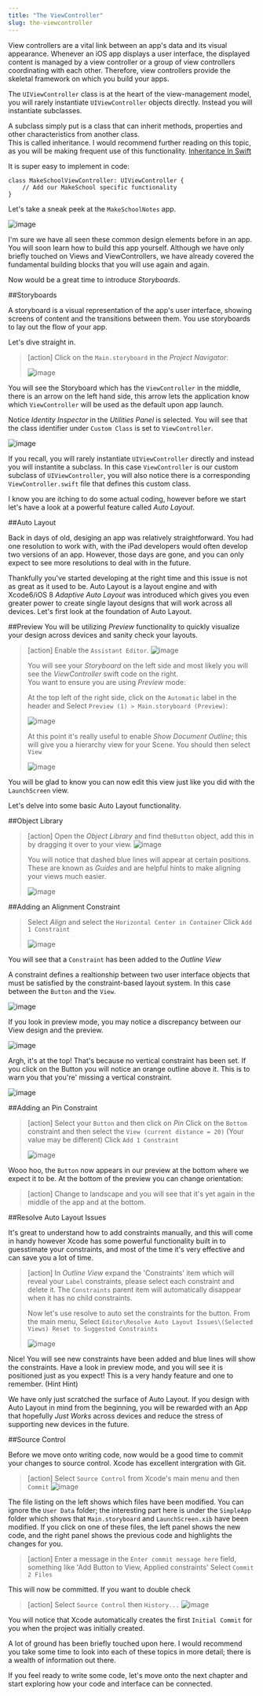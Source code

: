 ```yaml
---
title: "The ViewController"
slug: the-viewcontroller
---     
```


View controllers are a vital link between an app's data and its visual appearance. Whenever an iOS app displays a user interface, the displayed content is managed by a view controller or a group of view controllers coordinating with each other. Therefore, view controllers provide the skeletal framework on which you build your apps.

The `UIViewController` class is at the heart of the view-management model, you will rarely instantiate `UIViewController` objects directly. Instead you will instantiate subclasses.

A subclass simply put is a class that can inherit methods, properties and other characteristics from another class.  
This is called inheritance. I would recommend further reading on this topic, as you will be making frequent use of this functionality. [Inheritance In Swift](https://developer.apple.com/library/ios/documentation/Swift/Conceptual/Swift_Programming_Language/Inheritance.html)

It is super easy to implement in code:

	class MakeSchoolViewController: UIViewController {
		// Add our MakeSchool specific functionality
	}

Let's take a sneak peek at the `MakeSchoolNotes` app.

![image](makeschool_notes_preview.png)

I'm sure we have all seen these common design elements before in an app. You will soon learn how to build this app yourself. 
Although we have only briefly touched on Views and ViewControllers, we have already covered the fundamental building blocks that you will use again and again.

Now would be a great time to introduce *Storyboards*.

##Storyboards
 
A storyboard is a visual representation of the app's user interface, showing screens of content and the transitions between them. You use storyboards to lay out the flow of your app.

Let's dive straight in. 

> [action]
> Click on the `Main.storyboard` in the *Project Navigator*:
>
> ![image](storyboard_1.png)

You will see the Storyboard which has the `ViewController` in the middle, there is an arrow on the left hand side, this arrow lets the application know which `ViewController` will be used as the default 
upon app launch.

Notice *Identity Inspector* in the *Utilities Panel* is selected. You will see that the class identifier under `Custom Class` is set to `ViewController`.

![image](identity_inspector.png)

If you recall, you will rarely instantiate `UIViewController` directly and instead you will instantite a subclass. In this case `ViewController` is our custom subclass of `UIViewController`, you will also
notice there is a corresponding `ViewController.swift` file that defines this custom class.

I know you are itching to do some actual coding, however before we start let's have a look at a powerful feature called *Auto Layout*.

##Auto Layout

Back in days of old, desiging an app was relatively straightforward.  You had one resolution to work with, with the iPad developers would often develop two versions of an app. However, those days 
are gone, and you can only expect to see more resolutions to deal with in the future.

Thankfully you've started developing at the right time and this issue is not as great as it used to be. Auto Layout is a layout engine and with Xcode6/iOS 8 *Adaptive Auto Layout* 
was introduced which gives you even greater power to create single layout designs that will work across all devices.  Let's first look at the foundation of Auto Layout.

##Preview
You will be utilizing *Preview* functionality to quickly visualize your design across devices and sanity check your layouts.

> [action]
> Enable the `Assistant Editor`.
> ![image](assistant_editor.png)
>
> You will see your *Storyboard* on the left side and most likely you will see the *ViewController* swift code on the right.  
> You want to ensure you are using *Preview* mode: 
>
> At the top left of the right side, click on the `Automatic` label in the header and Select `Preview (1) > Main.storyboard (Preview)`:
>
> ![image](assistant_select_preview.png)
>
> At this point it's really useful to enable *Show Document Outline*; this will give you a hierarchy view for your Scene. You should then select `View`
>
> ![image](storyboard_outline_preview.png)

You will be glad to know you can now edit this view just like you did with the `LaunchScreen` view.

Let's delve into some basic Auto Layout functionality.

##Object Library

> [action]
> Open the *Object Library* and find the`Button` object, add this in by dragging it over to your view.
> ![image](object_library.png)
>
> You will notice that dashed blue lines will appear at certain positions. These are known as *Guides* and are helpful hints to make aligning your views much easier.
> 
> ![image](view_guidelines.png)

##Adding an Alignment Constraint

> Select *Align* and select the `Horizontal Center in Container`
> Click `Add 1 Constraint`
>
> ![image](constraint_align.png)
 
You will see that a `Constraint` has been added to the *Outline View*
  
A constraint defines a realtionship between two user interface objects that must be satisfied by the constraint-based
layout system.  In this case between the `Button` and the `View`.
 
![image](outline_constraint.png)

If you look in preview mode, you may notice a discrepancy between our View design and the preview.

![image](preview_wrong.png)

Argh, it's at the top! That's because no vertical constraint has been set.  If you click on the Button you will notice an orange outline above it. This is to warn you that you're' missing a vertical constraint.

![image](constraint_warning.png)

##Adding an Pin Constraint

> [action]
> Select your `Button` and then click on *Pin*
> Click on the `Bottom` constraint and then select the `View (current distance = 20)` (Your value may be different)
> Click `Add 1 Constraint`
>
> ![image](constraint_pin.png)

Wooo hoo, the `Button` now appears in our preview at the bottom where we expect it to be. At the bottom of the preview you can change orientation: 

> [action] 
> Change to landscape and you will see that it's yet again in the middle of the app and at the bottom.

##Resolve Auto Layout Issues

It's great to understand how to add constraints manually, and this will come in handy however Xcode has some powerful functionality built in to guesstimate your constraints,
and most of the time it's very effective and can save you a lot of time.

> [action]
> In *Outline View* expand the 'Constraints' item which will reveal your `Label` constraints, please select each constraint and delete it.  The `Constraints` parent item will automatically
> disappear when it has no child constraints.
>
> Now let's use resolve to auto set the constraints for the button.
> From the main menu, Select `Editor\Resolve Auto Layout Issues\(Selected Views) Reset to Suggested Constraints`
>
> ![image](reset_constraints.png)

Nice! You will see new constraints have been added and blue lines will show the constraints. Have a look in preview mode, and you will see it is positioned
just as you expect! This is a very handy feature and one to remember. (Hint Hint)

We have only just scratched the surface of Auto Layout. If you design with Auto Layout in mind from the beginning, you will be rewarded with an App that hopefully *Just Works* across devices and 
reduce the stress of supporting new devices in the future.

##Source Control

Before we move onto writing code, now would be a good time to commit your changes to source control. Xcode has excellent intergration with Git.

> [action]
> Select `Source Control` from Xcode's main menu and then `Commit`
> ![image](xcode_commit.png)
 
The file listing on the left shows which files have been modified. You can ignore the `User Data` folder; the interesting part here is under the `SimpleApp` folder which shows that `Main.storyboard` 
and `LaunchScreen.xib` have been modified. If you click on one of these files, the left panel shows the new code, and the right panel shows the previous code and highlights the changes for you.

> [action]
> Enter a message in the `Enter commit message here` field, something like 'Add Button to View, Applied constraints'
> Select `Commit 2 Files`
 
This will now be committed. If you want to double check
 
> [action]
> Select `Source Control` then `History...`
> ![image](xcode_history.png)
 
You will notice that Xcode automatically creates the first `Initial Commit` for you when the project was initially created.

A lot of ground has been briefly touched upon here. I would recommend you take some time to look into each of these topics in more detail; there is a wealth of
information out there.

If you feel ready to write some code, let's move onto the next chapter and start exploring how your code and interface can be connected.

